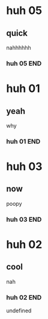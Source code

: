 # huh 05

## quick

nahhhhhh

### huh 05 END
# huh 01

## yeah

why

### huh 01 END
# huh 03

## now

poopy

### huh 03 END
# huh 02

## cool

nah

### huh 02 END
undefined
